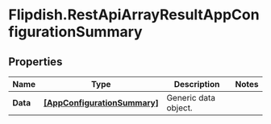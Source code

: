 # Flipdish.RestApiArrayResultAppConfigurationSummary

## Properties
Name | Type | Description | Notes
------------ | ------------- | ------------- | -------------
**Data** | [**[AppConfigurationSummary]**](AppConfigurationSummary.md) | Generic data object. | 


